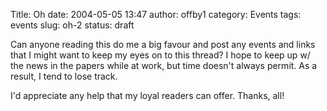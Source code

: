 Title: Oh
date: 2004-05-05 13:47
author: offby1
category: Events
tags: events
slug: oh-2
status: draft

Can anyone reading this do me a big favour and post any events and links that I might want to keep my eyes on to this thread? I hope to keep up w/ the news in the papers while at work, but time doesn\'t always permit. As a result, I tend to lose track.

I\'d appreciate any help that my loyal readers can offer. Thanks, all!
